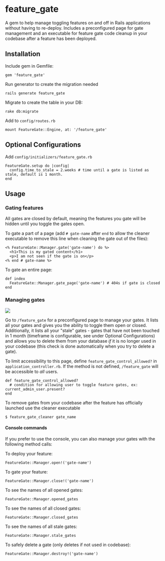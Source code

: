 # feature_gate

A gem to help manage toggling features on and off in Rails applications without having to re-deploy. Includes a preconfigured page for gate management and an executable for feature gate code cleanup in your codebase after a feature has been deployed.

## Installation

Include gem in Gemfile:

    gem 'feature_gate'

Run generator to create the migration needed

    rails generate feature_gate

Migrate to create the table in your DB:

    rake db:migrate

Add to `config/routes.rb`

    mount FeatureGate::Engine, at: '/feature_gate'

## Optional Configurations

Add `config/initializers/feature_gate.rb`

    FeatureGate.setup do |config|
      config.time_to_stale = 2.weeks # time until a gate is listed as stale, default is 1 month.
    end

## Usage

### Gating features

All gates are closed by default, meaning the features you gate will be hidden until you toggle the gates open.

To gate a part of a page (add `# gate-name` after `end` to allow the cleaner executable to remove this line when cleaning the gate out of the files):

    <% FeatureGate::Manager.gate('gate-name') do %>
      <h1>This is my gated content</h1>
      <p>I am not seen if the gate is on</p>
    <% end # gate-name %>

To gate an entire page:

    def index
      FeatureGate::Manager.gate_page('gate-name') # 404s if gate is closed
    end

### Managing gates

<img src="http://i.imgur.com/qo8zESV.png">

Go to `/feature_gate` for a preconfigured page to manage your gates. It lists all your gates and gives you the ability to toggle them open or closed. Additionally, it lists all your "stale" gates - gates that have not been touched in 1 month (timeframe is configurable, see under Optional Configurations) and allows you to delete them from your database *if* it is no longer used in your codebase (this check is done automatically when you try to delete a gate).


To limit accessibility to this page, define `feature_gate_control_allowed?` in `application_controller.rb`. If the method is not defined, `/feature_gate` will be accessible to <em>all</em> users.

    def feature_gate_control_allowed?
      # condition for allowing user to toggle feature gates, ex: current_admin_user.present?
    end

To remove gates from your codebase after the feature has officially launched use the cleaner executable

    $ feature_gate_cleaner gate_name

#### Console commands

If you prefer to use the console, you can also manage your gates with the following method calls:

To deploy your feature:

    FeatureGate::Manager.open!('gate-name')

To gate your feature:

    FeatureGate::Manager.close!('gate-name')

To see the names of all opened gates:

    FeatureGate::Manager.opened_gates

To see the names of all closed gates:

    FeatureGate::Manager.closed_gates

To see the names of all stale gates:

    FeatureGate::Manager.stale_gates

To safely delete a gate (only deletes if not used in codebase):

    FeatureGate::Manager.destroy!('gate-name')
